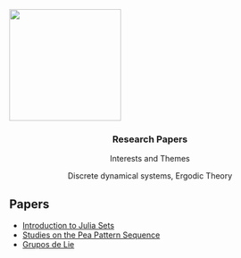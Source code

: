 <img src="../delta_arilines.png" align="center" width="200" height="200">

  <h3 align="center">Research Papers</h3>

  <p align="center">
    Interests and Themes
  </p>
  <p align="center">
    Discrete dynamical systems, Ergodic Theory
   </p>


## Papers

- [Introduction to Julia Sets](https://docs.ufpr.br/~ewkaras/ic/AndreKowacs2018.pdf)
- [Studies on the Pea Pattern Sequence ](https://arxiv.org/abs/1708.06452)
- [Grupos de Lie](artigos/main.pdf)



